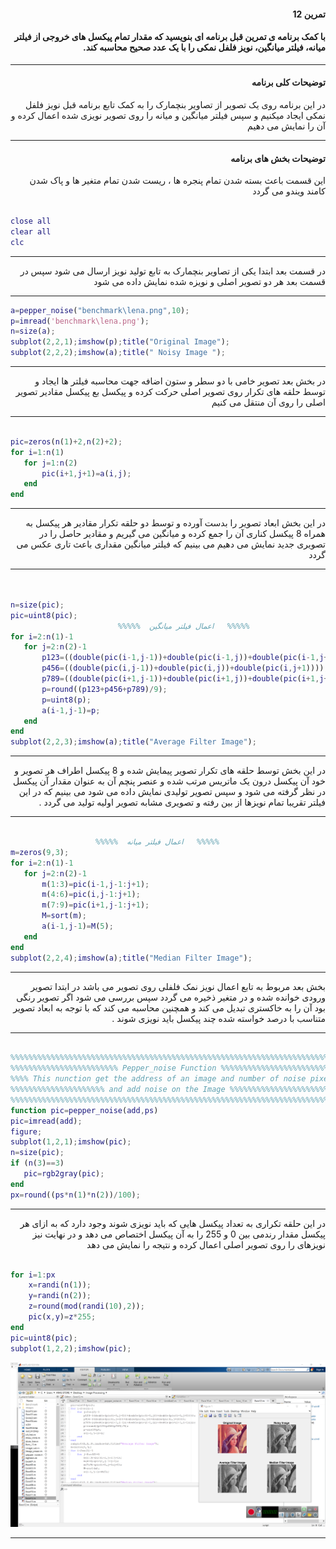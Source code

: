 <div dir="rtl">

#### تمرین 12

#### با کمک برنامه ی تمرین قبل برنامه ای بنویسید که مقدار تمام پیکسل های خروجی از فیلتر میانه، فیلتر میانگین، نویز فلفل نمکی را با یک عدد صحیح محاسبه کند.
***
#### توضیحات کلی برنامه
در این برنامه روی یک تصویر از تصاویر بنچمارک را به کمک تابع برنامه قبل نویز فلفل نمکی ایجاد میکنیم و سپس  فیلتر میانگین و میانه را روی تصویر نویزی شده اعمال کرده و آن را نمایش می دهیم
***

#### توضیحات بخش های برنامه
 این قسمت باعث بسته شدن تمام پنجره ها ، ریست شدن تمام متغیر ها و پاک شدن کامند ویندو می گردد <br />

</div>

```matlab

close all         
clear all         
clc    

```
***
<div dir="rtl">
 
  در قسمت بعد ابتدا یکی از تصاویر بنچمارک به تابع تولید نویز ارسال می شود سپس در قسمت بعد هر دو تصویر اصلی و نویزه شده نمایش داده می شود 
 
 ***
 </div>
 
 
 ```matlab
a=pepper_noise("benchmark\lena.png",10);
p=imread('benchmark\lena.png');         
n=size(a);                           
subplot(2,2,1);imshow(p);title("Original Image");            
subplot(2,2,2);imshow(a);title(" Noisy Image ");  

```
***
<div dir="rtl">
 
 در بخش بعد تصویر خامی با دو سطر و ستون اضافه جهت محاسبه فیلتر ها ایجاد و توسط حلقه های تکرار روی تصویر اصلی حرکت کرده و پیکسل بع پیکسل مقادیر تصویر اصلی را
 روی آن منتقل می کنیم
 
***
</div>
 
 
 ```matlab

pic=zeros(n(1)+2,n(2)+2);              
for i=1:n(1)                            
    for j=1:n(2)                        
        pic(i+1,j+1)=a(i,j);          
    end
end

```
***
<div dir="rtl">
 
 در این بخش ابعاد تصویر را بدست آورده و توسط دو حلقه تکرار مقادیر هر پیکسل به همراه 8 پیکسل کناری آن را جمع کرده و میانگین می گیریم و مقادیر حاصل را در تصویری جدید نمایش می دهیم می بینیم که فیلتر میانگین مقداری باعث تاری عکس می گردد
 
***
</div>
 
 
 ```matlab


n=size(pic);                           
pic=uint8(pic);                        
                         %%%%%  اعمال فیلتر میانگین   %%%%% 
for i=2:n(1)-1                                     
    for j=2:n(2)-1                      
        p123=((double(pic(i-1,j-1))+double(pic(i-1,j))+double(pic(i-1,j+1))));   
        p456=((double(pic(i,j-1))+double(pic(i,j))+double(pic(i,j+1))));         
        p789=((double(pic(i+1,j-1))+double(pic(i+1,j))+double(pic(i+1,j+1))));
        p=round((p123+p456+p789)/9);    
        p=uint8(p);                  
        a(i-1,j-1)=p;                  
    end
end 
subplot(2,2,3);imshow(a);title("Average Filter Image");     

```
***
<div dir="rtl">
 
 در این بخش توسط حلقه های تکرار تصویر پیمایش شده و 8 پیکسل اطراف هر تصویر و خود آن پیکسل درون یک ماتریس مرتب شده و عنصر پنچم آن به عنوان مقدار آن پیکسل در نظر گرفته
 می شود و سپس تصویر تولیدی نمایش داده می شود می بینیم که در این فیلتر تقریبا تمام نویزها از بین رفته و تصویری مشابه تصویر اولیه تولید می گردد .
 
***
                           

</div>
 
         
 
 ```matlab

                    %%%%%  اعمال فیلتر میانه   %%%%%
m=zeros(9,3);                        
for i=2:n(1)-1                       
    for j=2:n(2)-1                    
        m(1:3)=pic(i-1,j-1:j+1);     
        m(4:6)=pic(i,j-1:j+1);
        m(7:9)=pic(i+1,j-1:j+1);
        M=sort(m);                   
        a(i-1,j-1)=M(5);           
    end
end    
subplot(2,2,4);imshow(a);title("Median Filter Image");             
```
***
<div dir="rtl">
 
 بخش بعد مربوط به تابع اعمال نویز نمک فلفلی روی تصویر می باشد
در ابتدا تصویر ورودی خوانده شده و در متغیر ذخیره می گردد سپس بررسی می شود اگر تصویر رنگی بود آن را به خاکستری تبدیل می کند و همچنین محاسبه می کند که با توجه به ابعاد تصویر متناسب با درصد خواسته شده چند پیکسل باید نویزی شوند .
 
***
</div>
 
 
 ```matlab

%%%%%%%%%%%%%%%%%%%%%%%%%%%%%%%%%%%%%%%%%%%%%%%%%%%%%%%%%%%%%%%%%%%%%%%%%%%
%%%%%%%%%%%%%%%%%%%%%%%% Pepper_noise Function %%%%%%%%%%%%%%%%%%%%%%%%%%%%
%%%% This nunction get the address of an image and number of noise pixel%%%
%%%%%%%%%%%%%%%%%%%%% and add noise on the Image %%%%%%%%%%%%%%%%%%%%%%%%%%
%%%%%%%%%%%%%%%%%%%%%%%%%%%%%%%%%%%%%%%%%%%%%%%%%%%%%%%%%%%%%%%%%%%%%%%%%%%
function pic=pepper_noise(add,ps)                
pic=imread(add);                                
figure;                                          
subplot(1,2,1);imshow(pic);                     
n=size(pic);                                    
if (n(3)==3)                                    
    pic=rgb2gray(pic);                          
end 
px=round((ps*n(1)*n(2))/100);                   
```
***
<div dir="rtl">
 
در این حلقه تکراری به تعداد پیکسل هایی که باید نویزی شوند وجود دارد که به ازای هر پیکسل مقدار رندمی بین 0 و 255 را به آن پیکسل اختصاص می دهد و در نهایت نیز
نویزهای را روی تصویر اصلی اعمال کرده و نتیجه را نمایش می دهد

 </div>
 
```matlab

for i=1:px                                      
    x=randi(n(1));                               
    y=randi(n(2));                                
    z=round(mod(randi(10),2));                 
    pic(x,y)=z*255;                           
end
pic=uint8(pic);                                  
subplot(1,2,2);imshow(pic);                    
```
![alt text](https://github.com/semnan-university-ai/image-processing-class/blob/6606dac982f26896f5093ad5dbcc0dda28d49371/excersiecs/alirezachaji/12/Exce12.png)
***

